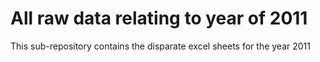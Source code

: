# All raw data relating to year of 2011
This sub-repository contains the disparate excel sheets for the year 2011
